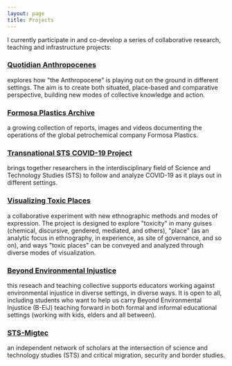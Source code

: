 ```yaml
---
layout: page
title: Projects
---
```



I currently participate in and co-develop a series of collaborative research, teaching and infrastructure projects:

### [Quotidian Anthropocenes](http://disaster-sts-network.org/content/quotidian-anthropocene/essay)
explores how "the Anthropocene" is playing out on the ground in different settings. The aim is to create both situated, place-based and comparative perspective, building new modes of collective knowledge and action.

### [Formosa Plastics Archive](https://disaster-sts-network.org/content/formosa-plastics-archive/essay)
 a growing collection of reports, images and videos documenting the operations of the global petrochemical company Formosa Plastics. 

### [Transnational STS COVID-19 Project](https://disaster-sts-network.org/content/transnational-sts-covid-19-project/essay)
brings together researchers in the interdisciplinary field of Science and Technology Studies (STS) to follow and analyze COVID-19 as it plays out in different settings. 

### [Visualizing Toxic Places](http://centerforethnography.org/content/cfp-visualizing-toxic-places/essay)
a collaborative experiment with new ethnographic methods and modes of expression. The project is designed to explore "toxicity" in many guises (chemical, discursive, gendered, mediated, and others), "place" (as an analytic focus in ethnography, in experience, as site of governance, and so on), and ways "toxic places" can be conveyed and analyzed through diverse modes of visualization.

### [Beyond Environmental Injustice](https://disaster-sts-network.org/content/beyond-environmental-injustice/essay)
this reseach and teaching collective supports educators working against environmental injustice in diverse settings, in diverse ways. It is open to all, including students who want to help us carry Beyond Environmental Injustice (B-EiJ) teaching forward in both formal and informal educational settings (working with kids, elders and all between).

### [STS-Migtec](http://sts-migtec.org/news-events/sts-migtec-circle/)
an independent network of scholars at the intersection of science and technology studies (STS) and critical migration, security and border studies.